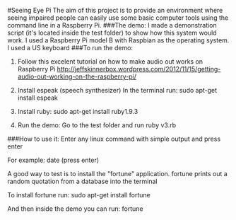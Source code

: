 #Seeing Eye Pi
The aim of this project is to provide an environment where seeing impaired people can easily use some basic computer tools using the command line in a Raspberry Pi.
###The demo:
I made a demonstration script (it's located inside the test folder) to show how this system would work.
I used a Raspberry Pi model B with Raspbian as the operating system. I used a US keyboard
###To run the demo:
1) Follow this excelent tutorial on how to make audio out works on Raspberry Pi
http://jeffskinnerbox.wordpress.com/2012/11/15/getting-audio-out-working-on-the-raspberry-pi/

2) Install espeak (speech synthesizer)
In the terminal run:
sudo apt-get install espeak

3) Install ruby:
sudo apt-get install ruby1.9.3

4) Run the demo:
Go to the test folder and run
ruby v3.rb

###How to use it:
Enter any linux command with simple output and press enter

For example:
date (press enter)

A good way to test is to install the "fortune" application.
fortune prints out a random quotation from a database into the terminal

To install fortune run:
sudo apt-get install fortune

And then inside the demo you can run:
fortune<enter>
